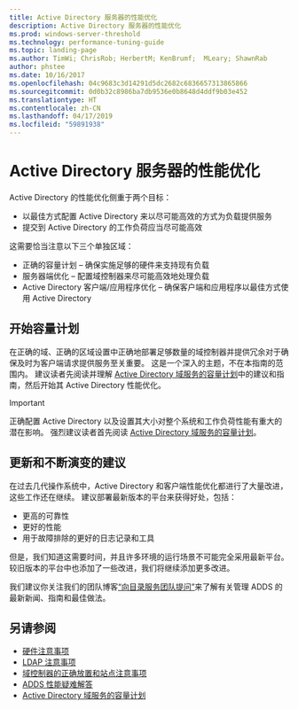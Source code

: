 ```yaml
---
title: Active Directory 服务器的性能优化
description: Active Directory 服务器的性能优化
ms.prod: windows-server-threshold
ms.technology: performance-tuning-guide
ms.topic: landing-page
ms.author: TimWi; ChrisRob; HerbertM; KenBrumf;  MLeary; ShawnRab
author: phstee
ms.date: 10/16/2017
ms.openlocfilehash: 04c9683c3d14291d5dc2682c6836657313865866
ms.sourcegitcommit: 0d0b32c8986ba7db9536e0b8648d4ddf9b03e452
ms.translationtype: HT
ms.contentlocale: zh-CN
ms.lasthandoff: 04/17/2019
ms.locfileid: "59891938"
---
```

# <a name="performance-tuning-active-directory-servers"></a>Active Directory 服务器的性能优化

Active Directory 的性能优化侧重于两个目标：
- 以最佳方式配置 Active Directory 来以尽可能高效的方式为负载提供服务
- 提交到 Active Directory 的工作负荷应当尽可能高效

这需要恰当注意以下三个单独区域：
- 正确的容量计划 – 确保实施足够的硬件来支持现有负载
- 服务器端优化 – 配置域控制器来尽可能高效地处理负载
- Active Directory 客户端/应用程序优化 – 确保客户端和应用程序以最佳方式使用 Active Directory

## <a name="start-with-capacity-planning"></a>开始容量计划
在正确的域、正确的区域设置中正确地部署足够数量的域控制器并提供冗余对于确保及时为客户端请求提供服务至关重要。 这是一个深入的主题，不在本指南的范围内。 建议读者先阅读并理解 [Active Directory 域服务的容量计划](https://go.microsoft.com/fwlink/?LinkId=324566)中的建议和指南，然后开始其 Active Directory 性能优化。

>[!Important]
> 正确配置 Active Directory 以及设置其大小对整个系统和工作负荷性能有重大的潜在影响。 强烈建议读者首先阅读 [Active Directory 域服务的容量计划](https://go.microsoft.com/fwlink/?LinkId=324566)。

## <a name="updates-and-evolving-recommendations"></a>更新和不断演变的建议

在过去几代操作系统中，Active Directory 和客户端性能优化都进行了大量改进，这些工作还在继续。 建议部署最新版本的平台来获得好处，包括：

- 更高的可靠性
- 更好的性能
- 用于故障排除的更好的日志记录和工具

但是，我们知道这需要时间，并且许多环境的运行场景不可能完全采用最新平台。 较旧版本的平台中也添加了一些改进，我们将继续添加更多改进。

我们建议你关注我们的团队博客[“向目录服务团队提问”](https://blogs.technet.microsoft.com/askds)来了解有关管理 ADDS 的最新新闻、指南和最佳做法。

## <a name="see-also"></a>另请参阅
- [硬件注意事项](hardware-considerations.md)
- [LDAP 注意事项](ldap-considerations.md)
- [域控制器的正确放置和站点注意事项](site-definition-considerations.md)
- [ADDS 性能疑难解答](troubleshoot.md) 
- [Active Directory 域服务的容量计划](https://go.microsoft.com/fwlink/?LinkId=324566)

